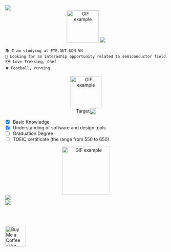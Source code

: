 
<img src="https://readme-typing-svg.herokuapp.com/?font=Righteous&size=35&center=true&vCenter=true&width=1000&height=70&duration=3000&lines=Hi+There!+👋;+I'm+Ba+Thanh;Hardware+Engineering;" />
</h2>

<div align="center">
     <img src="https://user-images.githubusercontent.com/74038190/216654095-6f6772e4-e433-4bba-9164-1ca6f463ac3f.gif"   
       alt="GIF example" style="width: 100px;">
<a href="https://drive.google.com/file/d/1W2GvcFcE9MdL7xer8dMYxeRDiicRkNqa/view?usp=sharing" target="_blank">
     <img src="https://img.shields.io/badge/CV Nguyen Ba Thanh-808080?style=for-the-badge&logoColor=white" target="_blank" />
  </a>
</div>

```
📚 I am studying at ETE.DUT.UDN.VN
🔧 Looking for an internship opportunity related to semiconductor field
🗺 Love Trekking, Chef 
️⚽ Football, running
```

<div align="center">
  <img src="https://user-images.githubusercontent.com/74038190/212284100-561aa473-3905-4a80-b561-0d28506553ee.gif"   
       alt="GIF example" style="width:100;">  
</div>  

<div style="display: flex; justify-content: center;">  
      Target  <img src="https://user-images.githubusercontent.com/74038190/235223604-c9f38e6d-e9df-4608-abeb-ae7fbdf46bfd.gif"   
       alt="GIF example" style="width: 20px;">  
</div>  

- [x] Basic Knowledge
- [x] Understanding of software and design tools
- [ ] Graduation Degree
- [ ] TOEIC certificate (the range from 550 to 650)
<div align="center">  
     <img src="https://user-images.githubusercontent.com/74038190/229223263-cf2e4b07-2615-4f87-9c38-e37600f8381a.gif"   
       alt="GIF example" style="width: 150px;">
       </div>
     <div>
 <a href="https://beacons.ai/bathanh0309" target="_blank">
     <img src="https://img.shields.io/badge/My memories⌛-808080?style=for-the-badge&logoColor=white" target="_blank" />
  </a> 
<br>
  <a href="https://drive.google.com/drive/folders/16SKT1RGw4aA7DBIhNqv73GJ5IANRuQse?usp=drive_link" target="_blank">  
    <img src="https://img.shields.io/badge/Research with me🔎-808080?style=for-the-badge&logoColor=white" target="_blank" />  
  </a>  
  </div>
     
  <br> <!-- Thêm dòng trống giữa hai thẻ -->  
  <a href='https://drive.google.com/file/d/1vr_itUlary8sRufgbF8mKlrpiMlAw9ge/view?usp=drive_link' target='_blank'>  
    <img height='64' style='border:0px;height:64px;' src='https://storage.ko-fi.com/cdn/kofi1.png?v=3' border='0' alt='Buy Me a Coffee at ko-fi.com' />  
  </a>  
  
</div>  
